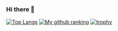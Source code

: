 ### Hi there 👋

<!--
**boxa-developer/boxa-developer** is a ✨ _special_ ✨ repository because its `README.md` (this file) appears on your GitHub profile.

-->
[![Top Langs](https://github-readme-stats.vercel.app/api/top-langs/?username=boxa-developer&layout=compact)](https://github.com/anuraghazra/github-readme-stats)
[![My github ranking](https://github-readme-ranking.vercel.app/api/rank?username=boxa-developer&country_code=uzbekistan)](https://github.com/Muhammadsher)
[![trophy](https://github-profile-trophy.vercel.app/?username=boxa-developer)](https://github.com/ryo-ma/github-profile-trophy)

